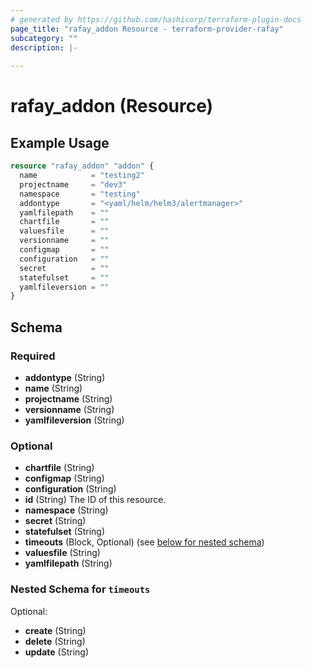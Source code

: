```yaml
---
# generated by https://github.com/hashicorp/terraform-plugin-docs
page_title: "rafay_addon Resource - terraform-provider-rafay"
subcategory: ""
description: |-
  
---
```


# rafay_addon (Resource)



## Example Usage

```terraform
resource "rafay_addon" "addon" {
  name            = "testing2"
  projectname     = "dev3"
  namespace       = "testing"
  addontype       = "<yaml/helm/helm3/alertmanager>"
  yamlfilepath    = ""
  chartfile       = ""
  valuesfile      = ""
  versionname     = ""
  configmap       = ""
  configuration   = ""
  secret          = ""
  statefulset     = ""
  yamlfileversion = ""
}
```

<!-- schema generated by tfplugindocs -->
## Schema

### Required

- **addontype** (String)
- **name** (String)
- **projectname** (String)
- **versionname** (String)
- **yamlfileversion** (String)

### Optional

- **chartfile** (String)
- **configmap** (String)
- **configuration** (String)
- **id** (String) The ID of this resource.
- **namespace** (String)
- **secret** (String)
- **statefulset** (String)
- **timeouts** (Block, Optional) (see [below for nested schema](#nestedblock--timeouts))
- **valuesfile** (String)
- **yamlfilepath** (String)

<a id="nestedblock--timeouts"></a>
### Nested Schema for `timeouts`

Optional:

- **create** (String)
- **delete** (String)
- **update** (String)


